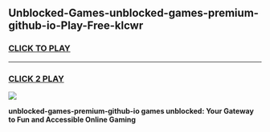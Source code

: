 
## Unblocked-Games-unblocked-games-premium-github-io-Play-Free-klcwr
<h3>
<a href="https://premium76.site?title=unblocked-games-premium-github-io&ref=10A">CLICK TO PLAY</a></h3>
<hr>

<h3>
<a href="https://premium76.site?title=unblocked-games-premium-github-io&ref=10A">CLICK 2 PLAY</a>
  
</h3>

<a href="https://premium76.site?title=unblocked-games-premium-github-io&ref=10A"><img src="https://clearcache.store/games.png"></a>


**unblocked-games-premium-github-io games unblocked: Your Gateway to Fun and Accessible Online Gaming**
